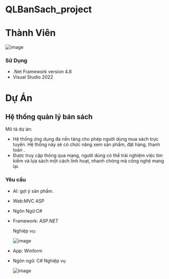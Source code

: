 # QLBanSach_project
# Thành Viên
![image](https://github.com/user-attachments/assets/f662dce7-23a5-4982-abde-ba3743de7f2c)

### Sử Dụng
 - .Net Framework version 4.8
 - Visual Studio 2022

# Dự Án

## Hệ thống quản lý bán sách
Mô tả dự án:
- Hệ thống ứng dụng đa nền tảng cho phép người dùng mua sách trực tuyến. Hệ thống này sẽ có chức năng xem sản phẩm, đặt hàng, thanh toán .
- Được truy cập thông qua mạng, người dùng có thể trải nghiệm việc tìm kiếm và lựa sách một cách linh hoạt, nhanh chóng mà công nghệ mang lại.
### Yêu cầu
- AI: gợi ý sản phẩm.
- Web:MVC ASP
- Ngôn Ngữ:C#
- Framework: ASP.NET
  
  Nghiệp vụ:
  
  ![image](https://github.com/user-attachments/assets/b9495c96-005a-4b8c-bda7-c6169e4213dd)

- App: Winform
- Ngôn ngữ: C#
  Nghiệp vụ

  ![image](https://github.com/user-attachments/assets/d7300434-fbdc-48de-9f1e-fdda589e2935)
